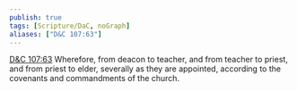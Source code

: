 ```yaml
---
publish: true
tags: [Scripture/DaC, noGraph]
aliases: ["D&C 107:63"]
---
```

[D&C 107:63](https://churchofjesuschrist.org/study/scriptures/dc-testament/dc/107?lang=eng&id=p63#p63) Wherefore, from deacon to teacher, and from teacher to priest, and from priest to elder, severally as they are appointed, according to the covenants and commandments of the church.
